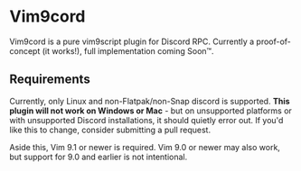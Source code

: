 # Vim9cord

Vim9cord is a pure vim9script plugin for Discord RPC. Currently a proof-of-concept (it works!), full implementation coming Soon:tm:.

## Requirements

Currently, only Linux and non-Flatpak/non-Snap discord is supported. **This plugin will not work on Windows or Mac** - but on unsupported platforms or with unsupported Discord installations, it should quietly error out. If you'd like this to change, consider submitting a pull request.

Aside this, Vim 9.1 or newer is required. Vim 9.0 or newer may also work, but support for 9.0 and earlier is not intentional.

